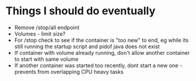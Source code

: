 # Things I should do eventually

- Remove /stop/all endpoint
- Volumes - limit size?
- For /stop check to see if the container is "too new" to end, eg while its still running the startup script and pidof java does not exist
- If container with volume already running, don't allow another container to start with same volume
- If another container was started too recently, dont start a new one - prevents from overlapping CPU heavy tasks